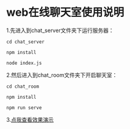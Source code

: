 # web在线聊天室使用说明

1.先进入到chat_server文件夹下运行服务器：

`cd chat_server`

`npm install`

`node index.js`

2.然后进入到chat_room文件夹下开启聊天室：

`cd chat_room`

`npm install`

`npm run serve`

3.<a href="http://112.74.85.165:3000/">点我查看效果演示</a>
